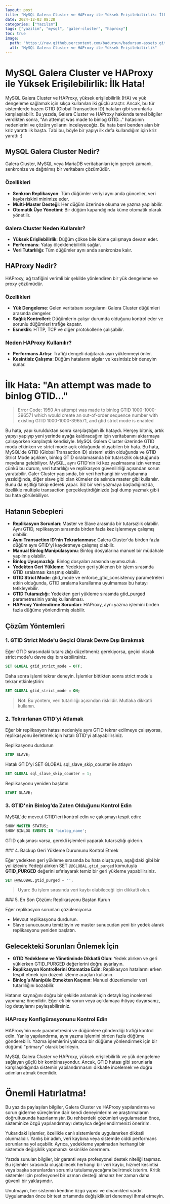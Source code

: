 ```yaml
---
layout: post
title: "MySQL Galera Cluster ve HAProxy ile Yüksek Erişilebilirlik: İlk Hata!"
date: 2024-12-03 08:28
categories: ["Yazılım"]
tags: ["yazilim", "mysql", "galer-cluster", "haproxy"]
toc: true
image:
  path: "https://raw.githubusercontent.com/badursun/badursun-assets.github.io/refs/heads/main/img/galera-cluster-mysql-haproxy-674eba8e717ca.webp"
  alt: "MySQL Galera Cluster ve HAProxy ile Yüksek Erişilebilirlik"
---
```


# MySQL Galera Cluster ve HAProxy ile Yüksek Erişilebilirlik: İlk Hata!

MySQL Galera Cluster ve HAProxy, yüksek erişilebilirlik (HA) ve yük dengeleme sağlamak için sıkça kullanılan iki güçlü araçtır. Ancak, bu tür sistemlerde bazen GTID (Global Transaction ID) hataları gibi sorunlarla karşılaşılabilir. Bu yazıda, Galera Cluster ve HAProxy hakkında temel bilgiler verdikten sonra, "An attempt was made to binlog GTID..." hatasının nedenlerini ve çözüm yollarını inceleyeceğiz. Bu hata beni benden alan bir kriz yarattı ilk başta. Tabi bu, böyle bir yapıyı ilk defa kullandığım için kriz yarattı :)

## MySQL Galera Cluster Nedir?

Galera Cluster, MySQL veya MariaDB veritabanları için gerçek zamanlı, senkronize ve dağıtılmış bir veritabanı çözümüdür.

### Özellikleri

- **Senkron Replikasyon**: Tüm düğümler veriyi aynı anda günceller, veri kaybı riskini minimize eder.
- **Multi-Master Desteği**: Her düğüm üzerinde okuma ve yazma yapılabilir.
- **Otomatik Üye Yönetimi**: Bir düğüm kapandığında küme otomatik olarak yönetilir.

### Galera Cluster Neden Kullanılır?

- **Yüksek Erişilebilirlik**: Düğüm çökse bile küme çalışmaya devam eder.
- **Performans**: Yatay ölçeklenebilirlik sağlar.
- **Veri Tutarlılığı**: Tüm düğümler aynı anda senkronize kalır.

## HAProxy Nedir?

HAProxy, ağ trafiğini verimli bir şekilde yönlendiren bir yük dengeleme ve proxy çözümüdür.

### Özellikleri

- **Yük Dengeleme**: Gelen veritabanı sorgularını Galera Cluster düğümleri arasında dengeler.
- **Sağlık Kontrolleri**: Düğümlerin çalışır durumda olduğunu kontrol eder ve sorunlu düğümleri trafiğe kapatır.
- **Esneklik**: HTTP, TCP ve diğer protokollerle çalışabilir.

### Neden HAProxy Kullanılır?

- **Performans Artışı**: Trafiği dengeli dağıtarak aşırı yüklenmeyi önler.
- **Kesintisiz Çalışma**: Düğüm hatalarını algılar ve kesintisiz bir deneyim sunar.

# İlk Hata: "An attempt was made to binlog GTID..."

> Error Code: 1950
> An attempt was made to binlog GTID 1000-1000-396571 which would create an out-of-order sequence number with existing GTID 1000-1000-396571, and gtid strict mode is enabled

Bu hata, yapı kurulduktan sonra karşılaştığım ilk hataydı. Herşey bitmiş, artık yapıyı yapıyıp yeni yerinde ayağa kaldıracağım için veritabanını aktarmaya çalışıyorken karşılaştık kendisiyle. MySQL Galera Cluster üzerinde GTID modu etkinken ve strict mode açık olduğunda oluşabilen bir hata. Bu hata, MySQL'de GTID (Global Transaction ID) sistemi etkin olduğunda ve GTID Strict Mode açıkken, binlog GTID sıralamasında bir tutarsızlık oluştuğunda meydana gelebiliyor. MySQL, aynı GTID'nin iki kez yazılmasına izin vermez çünkü bu durum, veri tutarlılığı ve replikasyon güvenilirliği açısından sorun yaratabilir. Galer Cluster yapısında, bir veri herhangi bir veritabanına yazıldığında, diğer slave gibi olan kümeler de aslında master gibi kullanılır. Bunu da eşitliği takip ederek yapar. Siz bir veri yazmaya başladığınızda, özellikle multiple transaction gerçekleştirdiğinizde (sql dump yazmak gibi) bu hata görülebiliyor.

## Hatanın Sebepleri

- **Replikasyon Sorunları**: Master ve Slave arasında bir tutarsızlık olabilir. Aynı GTID, replikasyon sırasında birden fazla kez işlenmeye çalışmış olabilir.
- **Aynı Transaction ID'nin Tekrarlanması**: Galera Cluster'da birden fazla düğüm aynı GTID'yi kaydetmeye çalışmış olabilir.
- **Manual Binlog Manipülasyonu**: Binlog dosyalarına manuel bir müdahale yapılmış olabilir.
- **Binlog Uyuşmazlığı**: Binlog dosyaları arasında uyumsuzluk.
- **Yedekten Geri Yükleme**: Yedekten geri yüklenen bir işlem sırasında GTID sıralaması karışmış olabilir.
- **GTID Strict Mode**: gtid_mode ve enforce_gtid_consistency parametreleri etkin olduğunda, GTID sıralama kurallarına uyulmaması bu hatayı tetikleyebilir.
- **GTID Tutarsızlığı**: Yedekten geri yükleme sırasında gtid_purged parametresinin yanlış kullanılması.
- **HAProxy Yönlendirme Sorunları**: HAProxy, aynı yazma işlemini birden fazla düğüme yönlendirmiş olabilir.

## Çözüm Yöntemleri

### 1. GTID Strict Mode'u Geçici Olarak Devre Dışı Bırakmak

Eğer GTID sırasındaki tutarsızlığı düzeltmeniz gerekiyorsa, geçici olarak strict mode'u devre dışı bırakabilirsiniz.

```sql
SET GLOBAL gtid_strict_mode = OFF;
```

Daha sonra işlemi tekrar deneyin. İşlemler bittikten sonra strict mode'u tekrar etkinleştirin:

```sql
SET GLOBAL gtid_strict_mode = ON;
```

> Not: Bu yöntem, veri tutarlılığı açısından risklidir. Mutlaka dikkatli kullanın.

### 2. Tekrarlanan GTID’yi Atlamak

Eğer bir replikasyon hatası nedeniyle aynı GTID tekrar edilmeye çalışıyorsa, replikasyonu ilerletmek için hatalı GTID'yi atlayabilirsiniz.

Replikasyonu durdurun
```sql
STOP SLAVE;
```

Hatalı GTID'yi SET GLOBAL sql_slave_skip_counter ile atlayın
```sql
SET GLOBAL sql_slave_skip_counter = 1;
```

Replikasyonu yeniden başlatın
```sql
START SLAVE;
```

### 3. GTID'nin Binlog’da Zaten Olduğunu Kontrol Edin

MySQL'de mevcut GTID'leri kontrol edin ve çakışmayı tespit edin:

```sql
SHOW MASTER STATUS;
SHOW BINLOG EVENTS IN 'binlog_name';
```

GTID çakışması varsa, gerekli işlemleri yaparak tutarsızlığı giderin.

### 4. Backup Geri Yükleme Durumunu Kontrol Etmek

Eğer yedekten geri yükleme sırasında bu hata oluştuysa, aşağıdaki gibi bir yol izleyin: Yedeği alırken SET `@@GLOBAL.gtid_purged` komutuyla **GTID_PURGED** değerini sıfırlayarak temiz bir geri yükleme yapabilirsiniz.

```sql
SET @@GLOBAL.gtid_purged = '';
```

> Uyarı: Bu işlem sırasında veri kaybı olabileceği için dikkatli olun.

### 5. En Son Çözüm: Replikasyonu Baştan Kurun

Eğer replikasyon sorunları çözülemiyorsa:

- Mevcut replikasyonu durdurun.
- Slave sunucusunu temizleyin ve master sunucudan yeni bir yedek alarak replikasyonu yeniden başlatın.

## Gelecekteki Sorunları Önlemek İçin

- **GTID Yedekleme ve Yönetiminde Dikkatli Olun**: Yedek alırken ve geri yüklerken GTID_PURGED değerlerini doğru ayarlayın.
- **Replikasyon Kontrollerini Otomatize Edin**: Replikasyon hatalarını erken tespit etmek için düzenli izleme araçları kullanın.
- **Binlog’u Manipüle Etmekten Kaçının**: Manuel düzenlemeler veri tutarlılığını bozabilir.

Hatanın kaynağını doğru bir şekilde anlamak için detaylı log incelemesi yapmanız önemlidir. Eğer ek bir sorun veya açıklamaya ihtiyaç duyarsanız, log detaylarını paylaşabilirsiniz.

### HAProxy Konfigürasyonunu Kontrol Edin

HAProxy’nin `mode` parametresini ve düğümlere gönderdiği trafiği kontrol edin. Yanlış yapılandırma, aynı yazma işlemini birden fazla düğüme gönderebilir. Yazma işlemlerini yalnızca bir düğüme yönlendirmek için bir düğümü "primary" olarak belirleyin.

MySQL Galera Cluster ve HAProxy, yüksek erişilebilirlik ve yük dengeleme sağlayan güçlü bir kombinasyondur. Ancak, GTID hatası gibi sorunlarla karşılaşıldığında sistemin yapılandırmasını dikkatle incelemek ve doğru adımları atmak önemlidir.

# Önemli Hatırlatma!
Bu yazıda paylaşılan bilgiler, Galera Cluster ve HAProxy yapılandırma ve sorun giderme süreçlerine dair kendi deneyimlerim ve araştırmalarım doğrultusunda hazırlanmıştır. Bu rehberdeki çözümleri uygulamadan önce, sisteminize özgü yapılandırmayı detaylıca değerlendirmenizi öneririm.

Yukarıdaki işlemler, özellikle canlı sistemlerde uygulanırken dikkatli olunmalıdır. Yanlış bir adım, veri kaybına veya sistemde ciddi performans sorunlarına yol açabilir. Ayrıca, yedekleme yapılmadan herhangi bir sistemde değişiklik yapmanızı kesinlikle önermem.

Yazıda sunulan bilgiler, bir garanti veya profesyonel destek niteliği taşımaz. Bu işlemler sırasında oluşabilecek herhangi bir veri kaybı, hizmet kesintisi veya başka sorunlardan sorumlu tutulamayacağımı belirtmek isterim. Kritik sistemler için profesyonel bir uzman desteği almanız her zaman daha güvenli bir yaklaşımdır.

Unutmayın, her sistemin kendine özgü yapısı ve dinamikleri vardır. Uygulamadan önce bir test ortamında değişiklikleri denemeyi ihmal etmeyin.